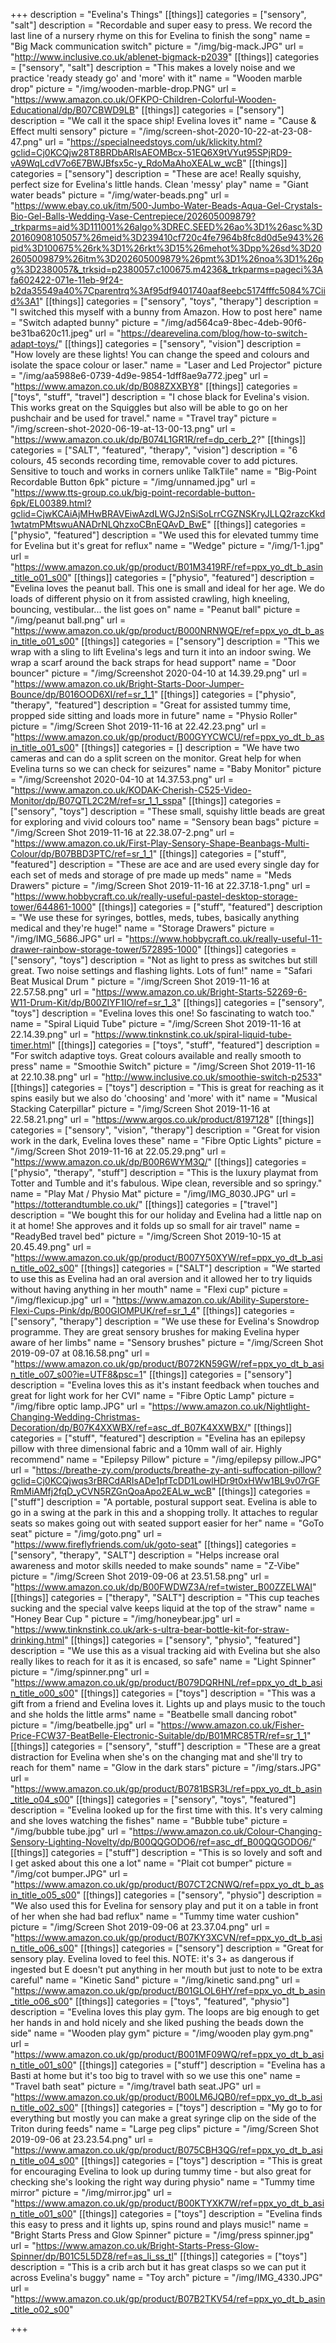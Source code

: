 +++
description = "Evelina's Things"
[[things]]
categories = ["sensory", "salt"]
description = "Recordable and super easy to press. We record the last line of a nursery rhyme on this for Evelina to finish the song"
name = "Big Mack communication switch"
picture = "/img/big-mack.JPG"
url = "http://www.inclusive.co.uk/ablenet-bigmack-p2039"
[[things]]
categories = ["sensory", "salt"]
description = "This makes a lovely noise and we practice 'ready steady go' and 'more' with it"
name = "Wooden marble drop"
picture = "/img/wooden-marble-drop.PNG"
url = "https://www.amazon.co.uk/OFKPO-Children-Colorful-Wooden-Educational/dp/B07CBWD9LB"
[[things]]
categories = ["sensory"]
description = "We call it the space ship! Evelina loves it"
name = "Cause & Effect multi sensory"
picture = "/img/screen-shot-2020-10-22-at-23-08-47.png"
url = "https://specialneedstoys.com/uk/klickity.html?gclid=Cj0KCQjw28T8BRDbARIsAEOMBcx-51EQ6X9tVYut95SPjRD9-vA9WqLcdV7o6E7BWJBfsx5c-y_RdoMaAhoXEALw_wcB"
[[things]]
categories = ["sensory"]
description = "These are ace! Really squishy, perfect size for Evelina's little hands. Clean 'messy' play"
name = "Giant water beads"
picture = "/img/water-beads.png"
url = "https://www.ebay.co.uk/itm/500-Jumbo-Water-Beads-Aqua-Gel-Crystals-Bio-Gel-Balls-Wedding-Vase-Centrepiece/202605009879?_trkparms=aid%3D111001%26algo%3DREC.SEED%26ao%3D1%26asc%3D20160908105057%26meid%3D239410cf720c4fe7964b8fc8d0d5e943%26pid%3D100675%26rk%3D1%26rkt%3D15%26mehot%3Dpp%26sd%3D202605009879%26itm%3D202605009879%26pmt%3D1%26noa%3D1%26pg%3D2380057&_trksid=p2380057.c100675.m4236&_trkparms=pageci%3Afa602422-071e-11eb-9f24-b2da35549a40%7Cparentrq%3Af95df9401740aaf8eebc5174fffc5084%7Ciid%3A1"
[[things]]
categories = ["sensory", "toys", "therapy"]
description = "I switched this myself with a bunny from Amazon. How to post here"
name = "Switch adapted bunny"
picture = "/img/ad564ca9-8bec-4deb-90f6-be31ba620c11.jpeg"
url = "https://dearevelina.com/blog/how-to-switch-adapt-toys/"
[[things]]
categories = ["sensory", "vision"]
description = "How lovely are these lights! You can change the speed and colours and isolate the space colour or laser."
name = "Laser and Led Projector"
picture = "/img/aa5988e6-0739-4d9e-9854-1dff8ae9a772.jpeg"
url = "https://www.amazon.co.uk/dp/B088ZXXBY8"
[[things]]
categories = ["toys", "stuff", "travel"]
description = "I chose black for Evelina's vision. This works great on the Squiggles but also will be able to go on her pushchair and be used for travel."
name = "Travel tray"
picture = "/img/screen-shot-2020-06-19-at-13-00-13.png"
url = "https://www.amazon.co.uk/dp/B074L1GR1R/ref=dp_cerb_2?"
[[things]]
categories = ["SALT", "featured", "therapy", "vision"]
description = "6 colours, 45 seconds recording time, removable cover to add pictures. Sensitive to touch and works in corners unlike TalkTile"
name = "Big-Point Recordable Button 6pk"
picture = "/img/unnamed.jpg"
url = "https://www.tts-group.co.uk/big-point-recordable-button-6pk/EL00389.html?gclid=CjwKCAiAjMHwBRAVEiwAzdLWGJ2nSiSoLrrCGZNSKryJLLQ2razcKkd1wtatmPMtswuANADrNLQhzxoCBnEQAvD_BwE"
[[things]]
categories = ["physio", "featured"]
description = "We used this for elevated tummy time for Evelina but it's great for reflux"
name = "Wedge"
picture = "/img/1-1.jpg"
url = "https://www.amazon.co.uk/gp/product/B01M3419RF/ref=ppx_yo_dt_b_asin_title_o01_s00"
[[things]]
categories = ["physio", "featured"]
description = "Evelina loves the peanut ball. This one is small and ideal for her age. We do loads of different physio on it from assisted crawling, high kneeling, bouncing, vestibular... the list goes on"
name = "Peanut ball"
picture = "/img/peanut ball.png"
url = "https://www.amazon.co.uk/gp/product/B000NRNWQE/ref=ppx_yo_dt_b_asin_title_o01_s00"
[[things]]
categories = ["sensory"]
description = "This we wrap with a sling to lift Evelina's legs and turn it into an indoor swing. We wrap a scarf around the back straps for head support"
name = "Door bouncer"
picture = "/img/Screenshot 2020-04-10 at 14.39.29.png"
url = "https://www.amazon.co.uk/Bright-Starts-Door-Jumper-Bounce/dp/B016OOD6XI/ref=sr_1_1"
[[things]]
categories = ["physio", "therapy", "featured"]
description = "Great for assisted tummy time, propped side sitting and loads more in future"
name = "Physio Roller"
picture = "/img/Screen Shot 2019-11-16 at 22.42.23.png"
url = "https://www.amazon.co.uk/gp/product/B00GYYCWCU/ref=ppx_yo_dt_b_asin_title_o01_s00"
[[things]]
categories = []
description = "We have two cameras and can do a split screen on the monitor. Great help for when Evelina turns so we can check for seizures"
name = "Baby Monitor"
picture = "/img/Screenshot 2020-04-10 at 14.37.53.png"
url = "https://www.amazon.co.uk/KODAK-Cherish-C525-Video-Monitor/dp/B07QTL2C2M/ref=sr_1_1_sspa"
[[things]]
categories = ["sensory", "toys"]
description = "These small, squishy little beads are great for exploring and vivid colours too"
name = "Sensory bean bags"
picture = "/img/Screen Shot 2019-11-16 at 22.38.07-2.png"
url = "https://www.amazon.co.uk/First-Play-Sensory-Shape-Beanbags-Multi-Colour/dp/B07BBD3PTC/ref=sr_1_1"
[[things]]
categories = ["stuff", "featured"]
description = "These are ace and are used every single day for each set of meds and storage of pre made up meds"
name = "Meds Drawers"
picture = "/img/Screen Shot 2019-11-16 at 22.37.18-1.png"
url = "https://www.hobbycraft.co.uk/really-useful-pastel-desktop-storage-tower/644861-1000"
[[things]]
categories = ["stuff", "featured"]
description = "We use these for syringes, bottles, meds, tubes, basically anything medical and they're huge!"
name = "Storage Drawers"
picture = "/img/IMG_5686.JPG"
url = "https://www.hobbycraft.co.uk/really-useful-11-drawer-rainbow-storage-tower/572895-1000"
[[things]]
categories = ["sensory", "toys"]
description = "Not as light to press as switches but still great. Two noise settings and flashing lights. Lots of fun!"
name = "Safari Beat Musical Drum "
picture = "/img/Screen Shot 2019-11-16 at 22.57.58.png"
url = "https://www.amazon.co.uk/Bright-Starts-52269-6-W11-Drum-Kit/dp/B00ZIYF1IO/ref=sr_1_3"
[[things]]
categories = ["sensory", "toys"]
description = "Evelina loves this one! So fascinating to watch too."
name = "Spiral Liquid Tube"
picture = "/img/Screen Shot 2019-11-16 at 22.14.39.png"
url = "https://www.tinknstink.co.uk/spiral-liquid-tube-timer.html"
[[things]]
categories = ["toys", "stuff", "featured"]
description = "For switch adaptive toys. Great colours available and really smooth to press"
name = "Smoothie Switch"
picture = "/img/Screen Shot 2019-11-16 at 22.10.38.png"
url = "http://www.inclusive.co.uk/smoothie-switch-p2533"
[[things]]
categories = ["toys"]
description = "This is great for reaching as it spins easily but we also do 'choosing' and 'more' with it"
name = "Musical Stacking Caterpillar"
picture = "/img/Screen Shot 2019-11-16 at 22.58.21.png"
url = "https://www.argos.co.uk/product/8197128"
[[things]]
categories = ["sensory", "vision", "therapy"]
description = "Great for vision work in the dark, Evelina loves these"
name = "Fibre Optic Lights"
picture = "/img/Screen Shot 2019-11-16 at 22.05.29.png"
url = "https://www.amazon.co.uk/dp/B00R6WYM3Q/"
[[things]]
categories = ["physio", "therapy", "stuff"]
description = "This is the luxury playmat from Totter and Tumble and it's fabulous. Wipe clean, reversible and so springy."
name = "Play Mat / Physio Mat"
picture = "/img/IMG_8030.JPG"
url = "https://totterandtumble.co.uk/"
[[things]]
categories = ["travel"]
description = "We bought this for our holiday and Evelina had a little nap on it at home! She approves and it folds up so small for air travel"
name = "ReadyBed travel bed"
picture = "/img/Screen Shot 2019-10-15 at 20.45.49.png"
url = "https://www.amazon.co.uk/gp/product/B007Y50XYW/ref=ppx_yo_dt_b_asin_title_o02_s00"
[[things]]
categories = ["SALT"]
description = "We started to use this as Evelina had an oral aversion and it allowed her to try liquids without having anything in her mouth"
name = "Flexi cup"
picture = "/img/flexicup.jpg"
url = "https://www.amazon.co.uk/Ability-Superstore-Flexi-Cups-Pink/dp/B00GIOMPUK/ref=sr_1_4"
[[things]]
categories = ["sensory", "therapy"]
description = "We use these for Evelina's Snowdrop programme. They are great sensory brushes for making Evelina hyper aware of her limbs"
name = "Sensory brushes"
picture = "/img/Screen Shot 2019-09-07 at 08.16.58.png"
url = "https://www.amazon.co.uk/gp/product/B072KN59GW/ref=ppx_yo_dt_b_asin_title_o07_s00?ie=UTF8&psc=1"
[[things]]
categories = ["sensory"]
description = "Evelina loves this as it's instant feedback when touches and great for light work for her CVI"
name = "Fibre Optic Lamp"
picture = "/img/fibre optic lamp.JPG"
url = "https://www.amazon.co.uk/Nightlight-Changing-Wedding-Christmas-Decoration/dp/B07K4XXWBX/ref=asc_df_B07K4XXWBX/"
[[things]]
categories = ["stuff", "featured"]
description = "Evelina has an epilepsy pillow with three dimensional fabric and a 10mm wall of air. Highly recommend"
name = "Epilepsy Pillow"
picture = "/img/epilepsy pillow.JPG"
url = "https://breathe-zy.com/products/breathe-zy-anti-suffocation-pillow?gclid=Cj0KCQjwqs3rBRCdARIsADe1pfTcDD1LowlHDr9t0xHWw1BL9v07rGFRmMiAMfj2fqD_yCVN5RZGnQoaApo2EALw_wcB"
[[things]]
categories = ["stuff"]
description = "A portable, postural support seat. Evelina is able to go in a swing at the park in this and a shopping trolly. It attaches to regular seats so makes going out with seated support easier for her"
name = "GoTo seat"
picture = "/img/goto.png"
url = "https://www.fireflyfriends.com/uk/goto-seat"
[[things]]
categories = ["sensory", "therapy", "SALT"]
description = "Helps increase oral awareness and motor skills needed to make sounds"
name = "Z-Vibe"
picture = "/img/Screen Shot 2019-09-06 at 23.51.58.png"
url = "https://www.amazon.co.uk/dp/B00FWDWZ3A/ref=twister_B00ZZELWAI"
[[things]]
categories = ["therapy", "SALT"]
description = "This cup teaches sucking and the special valve keeps liquid at the top of the straw"
name = "Honey Bear Cup "
picture = "/img/honeybear.jpg"
url = "https://www.tinknstink.co.uk/ark-s-ultra-bear-bottle-kit-for-straw-drinking.html"
[[things]]
categories = ["sensory", "physio", "featured"]
description = "We use this as a visual tracking aid with Evelina but she also really likes to reach for it as it is encased, so safe"
name = "Light Spinner"
picture = "/img/spinner.png"
url = "https://www.amazon.co.uk/gp/product/B079DQRHNL/ref=ppx_yo_dt_b_asin_title_o00_s00"
[[things]]
categories = ["toys"]
description = "This was a gift from a friend and Evelina loves it. Lights up and plays music to the touch and she holds the little arms"
name = "Beatbelle small dancing robot"
picture = "/img/beatbelle.jpg"
url = "https://www.amazon.co.uk/Fisher-Price-FCW37-BeatBelle-Electronic-Suitable/dp/B01MRC85TR/ref=sr_1_1"
[[things]]
categories = ["sensory", "stuff"]
description = "These are a great distraction for Evelina when she's on the changing mat and she'll try to reach for them"
name = "Glow in the dark stars"
picture = "/img/stars.JPG"
url = "https://www.amazon.co.uk/gp/product/B0781BSR3L/ref=ppx_yo_dt_b_asin_title_o04_s00"
[[things]]
categories = ["sensory", "toys", "featured"]
description = "Evelina looked up for the first time with this. It's very calming and she loves watching the fishes"
name = "Bubble tube"
picture = "/img/bubble tube.jpg"
url = "https://www.amazon.co.uk/Colour-Changing-Sensory-Lighting-Novelty/dp/B00QQGODO6/ref=asc_df_B00QQGODO6/"
[[things]]
categories = ["stuff"]
description = "This is so lovely and soft and I get asked about this one a lot"
name = "Plait cot bumper"
picture = "/img/cot bumper.JPG"
url = "https://www.amazon.co.uk/gp/product/B07CT2CNWQ/ref=ppx_yo_dt_b_asin_title_o05_s00"
[[things]]
categories = ["sensory", "physio"]
description = "We also used this for Evelina for sensory play and put it on a table in front of her when she had bad reflux"
name = "Tummy time water cushion"
picture = "/img/Screen Shot 2019-09-06 at 23.37.04.png"
url = "https://www.amazon.co.uk/gp/product/B07KY3XCVN/ref=ppx_yo_dt_b_asin_title_o06_s00"
[[things]]
categories = ["sensory"]
description = "Great for sensory play. Evelina loved to feel this. NOTE: it's 3+ as dangerous if ingested but E doesn't put anything in her mouth but just to note to be extra careful"
name = "Kinetic Sand"
picture = "/img/kinetic sand.png"
url = "https://www.amazon.co.uk/gp/product/B01GLOL6HY/ref=ppx_yo_dt_b_asin_title_o06_s00"
[[things]]
categories = ["toys", "featured", "physio"]
description = "Evelina loves this play gym. The loops are big enough to get her hands in and hold nicely and she liked pushing the beads down the side"
name = "Wooden play gym"
picture = "/img/wooden play gym.png"
url = "https://www.amazon.co.uk/gp/product/B001MF09WQ/ref=ppx_yo_dt_b_asin_title_o01_s00"
[[things]]
categories = ["stuff"]
description = "Evelina has a Basti at home but it's too big to travel with so we use this one"
name = "Travel bath seat"
picture = "/img/travel bath seat.JPG"
url = "https://www.amazon.co.uk/gp/product/B00LM6JQB0/ref=ppx_yo_dt_b_asin_title_o02_s00"
[[things]]
categories = ["toys"]
description = "My go to for everything but mostly you can make a great syringe clip on the side of the Triton during feeds"
name = "Large peg clips"
picture = "/img/Screen Shot 2019-09-06 at 23.23.54.png"
url = "https://www.amazon.co.uk/gp/product/B075CBH3QG/ref=ppx_yo_dt_b_asin_title_o04_s00"
[[things]]
categories = ["toys"]
description = "This is great for encouraging Evelina to look up during tummy time - but also great for checking she's looking the right way during physio"
name = "Tummy time mirror"
picture = "/img/mirror.jpg"
url = "https://www.amazon.co.uk/gp/product/B00KTYXK7W/ref=ppx_yo_dt_b_asin_title_o01_s00"
[[things]]
categories = ["toys"]
description = "Evelina finds this easy to press and it lights up, spins round and plays music!"
name = "Bright Starts Press and Glow Spinner"
picture = "/img/press spinner.jpg"
url = "https://www.amazon.co.uk/Bright-Starts-Press-Glow-Spinner/dp/B01C5L5DZ8/ref=as_li_ss_tl"
[[things]]
categories = ["toys"]
description = "This is a crib arch but it has great clasps so we can put it across Evelina's buggy"
name = "Toy arch"
picture = "/img/IMG_4330.JPG"
url = "https://www.amazon.co.uk/gp/product/B07B2TKV54/ref=ppx_yo_dt_b_asin_title_o02_s00"

+++
